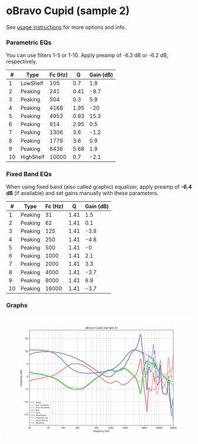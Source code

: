 # oBravo Cupid (sample 2)
See [usage instructions](https://github.com/jaakkopasanen/AutoEq#usage) for more options and info.

### Parametric EQs
You can use filters 1-5 or 1-10. Apply preamp of -6.3 dB or -6.2 dB, respectively.

|   # | Type      |   Fc (Hz) |    Q |   Gain (dB) |
|-----|-----------|-----------|------|-------------|
|   1 | LowShelf  |       105 | 0.7  |         1.9 |
|   2 | Peaking   |       241 | 0.41 |        -9.7 |
|   3 | Peaking   |       504 | 0.3  |         5.9 |
|   4 | Peaking   |      4168 | 1.95 |       -20   |
|   5 | Peaking   |      4953 | 0.93 |        15.3 |
|   6 | Peaking   |       914 | 2.95 |         0.5 |
|   7 | Peaking   |      1306 | 3.6  |        -1.2 |
|   8 | Peaking   |      1779 | 3.6  |         0.9 |
|   9 | Peaking   |      8436 | 5.68 |         1.9 |
|  10 | HighShelf |     10000 | 0.7  |        -2.1 |

### Fixed Band EQs
When using fixed band (also called graphic) equalizer, apply preamp of **-6.4 dB** (if available) and set gains manually with these parameters.

|   # | Type    |   Fc (Hz) |    Q |   Gain (dB) |
|-----|---------|-----------|------|-------------|
|   1 | Peaking |        31 | 1.41 |         1.5 |
|   2 | Peaking |        62 | 1.41 |         0.1 |
|   3 | Peaking |       125 | 1.41 |        -3.8 |
|   4 | Peaking |       250 | 1.41 |        -4.8 |
|   5 | Peaking |       500 | 1.41 |        -0   |
|   6 | Peaking |      1000 | 1.41 |         2.1 |
|   7 | Peaking |      2000 | 1.41 |         3.3 |
|   8 | Peaking |      4000 | 1.41 |        -3.7 |
|   9 | Peaking |      8000 | 1.41 |         6.9 |
|  10 | Peaking |     16000 | 1.41 |        -3.7 |

### Graphs
![](./oBravo%20Cupid%20(sample%202).png)
